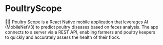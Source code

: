 # PoultryScope
🐤🐣 Poultry Scope is a React Native mobile application that leverages AI (MobileNetV3) to predict poultry diseases based on feces analysis. The app connects to a server via a REST API, enabling farmers and poultry keepers to quickly and accurately assess the health of their flock.

